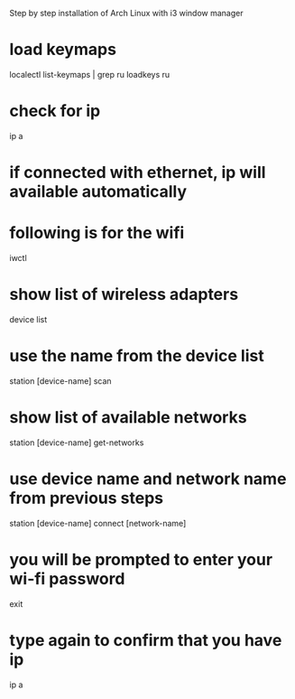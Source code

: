 Step by step installation of Arch Linux with i3 window manager

# load keymaps 
localectl list-keymaps | grep ru
loadkeys ru

# check for ip
ip a
# if connected with ethernet, ip will available automatically
# following is for the wifi
iwctl
# show list of wireless adapters
device list
# use the name from the device list
station [device-name] scan
# show list of available networks
station [device-name] get-networks
# use device name and network name from previous steps
station [device-name] connect [network-name]
# you will be prompted to enter your wi-fi password
exit
# type again to confirm that you have ip
ip a

